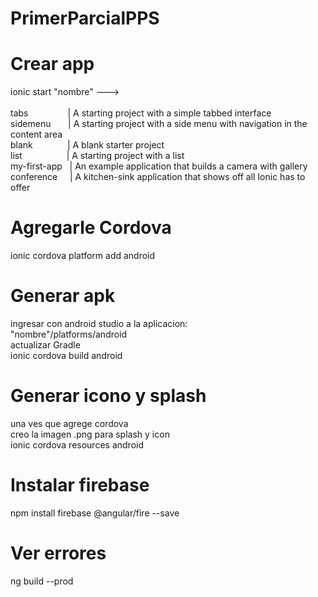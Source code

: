# PrimerParcialPPS

# Crear app

ionic start "nombre" ---><br/><br/>
tabs &nbsp;&nbsp;&nbsp;&nbsp;&nbsp;&nbsp;&nbsp;&nbsp;&nbsp;&nbsp;&nbsp;&nbsp;&nbsp;&nbsp;&nbsp;| A starting project with a simple tabbed interface<br/>
sidemenu &nbsp;&nbsp;&nbsp;&nbsp;&nbsp;&nbsp;| A starting project with a side menu with navigation in the content area<br/>
blank &nbsp;&nbsp;&nbsp;&nbsp;&nbsp;&nbsp;&nbsp;&nbsp;&nbsp;&nbsp;&nbsp;&nbsp;&nbsp;| A blank starter project<br/>
list &nbsp;&nbsp;&nbsp;&nbsp;&nbsp;&nbsp;&nbsp;&nbsp;&nbsp;&nbsp;&nbsp;&nbsp;&nbsp;&nbsp;&nbsp;&nbsp;&nbsp;| A starting project with a list<br/>
my-first-app &nbsp;&nbsp;| An example application that builds a camera with gallery<br/>
conference &nbsp;&nbsp;&nbsp;&nbsp;| A kitchen-sink application that shows off all Ionic has to offer<br/>

# Agregarle Cordova

ionic cordova platform add android<br/>


# Generar apk

ingresar con android studio a la aplicacion:<br/>
"nombre"/platforms/android<br/>
actualizar Gradle<br/>
ionic cordova build android<br/>

# Generar icono y splash

una ves que agrege cordova<br/>
creo la imagen .png para splash y icon<br/>
ionic cordova resources android<br/>

# Instalar firebase

npm install firebase @angular/fire --save

# Ver errores

ng build --prod



